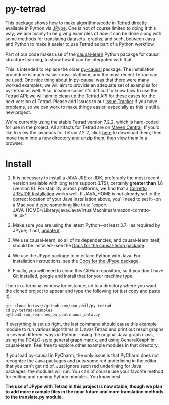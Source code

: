 # py-tetrad
This package shows how to make algorithms/code in [Tetrad](https://github.com/cmu-phil/tetrad) directly available in Python via [JPype](https://github.com/jpype-project/jpype). One is not of course limited to doing it this way; we aim mainly to be giving examples of _how_ it can be done along with some methods for translating datasets, graphs, and such, between Java and Python to make it easier to use Tetrad as part of a Python workflow.

Part of our code makes use of the [causal-learn](https://github.com/py-why/causal-learn) Python pacakge for causal structure learning, to show how it can be integrated with that.
 
This is intended to replace the older [py-causal](https://github.com/bd2kccd/py-causal) package. The installation procedure is much easier cross-platform, and the most recent Tetrad can be used. One nice thing about In py-causal was that there were many worked examples; we will aim to provide an adequate set of examples for py-tetrad as well. Also, in some cases it's difficult to know how to use the Tetrad API; we will aim to clean up the Tetrad API for these cases for the next version of Tetrad. Please add issues to our [Issue Tracker](https://github.com/cmu-phil/py-tetrad/issues) if you have problems, so we can work to make things easier, especially as this is still a new project.

We're currently using the stable Tetrad version 7.2.2, which is hard-coded for use in the project. All artifacts for Tetrad are on [Maven Central](https://s01.oss.sonatype.org/content/repositories/releases/io/github/cmu-phil/). If you'd like to view the javadocs for Tetrad 7.2.2, click [here](https://s01.oss.sonatype.org/content/repositories/releases/io/github/cmu-phil/tetrad-lib/7.2.2/tetrad-lib-7.2.2-javadoc.jar) to download them, then move them into a new directory and unzip them; then view them in a browser.

# Install

1. It is necessary to install a JAVA JRE or JDK, preferably the most recent version available with long term support (LTS), certainly **greater than** 1.8 (version 8). For stability across platforms, we find that a [Corretto JRE/JDK Installation](https://aws.amazon.com/corretto/?filtered-posts.sort-by=item.additionalFields.createdDate&filtered-posts.sort-order=desc) works well. If JAVA_HOME is not already set to the correct location of your Java installation above, you'll need to set it--on a Mac you'd type something like this: "export JAVA_HOME=/Library/java/JavaVirtualMachines/amazon-corretto-18.jdk".

1. Make sure you are using the latest Python--at least 3.7--as required by JPype; if not, [update it](https://www.pythoncentral.io/how-to-update-python/). 

1. We use causal-learn, so all of its dependencies, and causal-learn itself, should be installed--see the [Docs for the causal-learn package](https://causal-learn.readthedocs.io/en/latest/).

1. We use the JPype package to interface Python with Java. For installation instructions, see the [Docs for the JPype package](https://jpype.readthedocs.io/en/latest/).

1. Finally, you will need to clone this GitHub repository, so if you don't have Git installed, google and install that for your machine type.

Then in a terminal window,for instance, cd to a directory where you want the cloned project to appear and type the following (or just copy and paste it):
    
```      
git clone https://github.com/cmu-phil/py-tetrad
cd py-tetrad/examples
python3 run_searches_on_continuous_data.py
```

If everything is set up right, the last command should cause this example module to run various algorithms in (Java) Tetrad and print out result graphs in several different ways in Python--using the original Java graph class, using the PCALG-style general graph matrix, and using GeneralGraph in causal-learn. Feel free to explore other example modules in that directory.

If you load py-causal in PyCharm, the only issue is that PyCharm does not recognize the Java packages and puts some red underlining in the editor that you can't get rid of. Just ignore such red underlining for Java packages; the modules will run. You can of course use your favorite method for editing and running Python modules. You know best.

**The use of JPype with Tetrad in this project is now stable, though we plan to add more example files in the near future and more translation methods to the translate.py module.**
